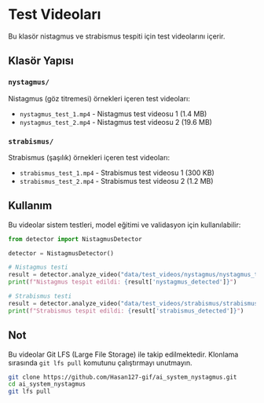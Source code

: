 # Test Videoları

Bu klasör nistagmus ve strabismus tespiti için test videolarını içerir.

## Klasör Yapısı

### `nystagmus/`
Nistagmus (göz titremesi) örnekleri içeren test videoları:
- `nystagmus_test_1.mp4` - Nistagmus test videosu 1 (1.4 MB)
- `nystagmus_test_2.mp4` - Nistagmus test videosu 2 (19.6 MB)

### `strabismus/`
Strabismus (şaşılık) örnekleri içeren test videoları:
- `strabismus_test_1.mp4` - Strabismus test videosu 1 (300 KB)
- `strabismus_test_2.mp4` - Strabismus test videosu 2 (1.2 MB)

## Kullanım

Bu videolar sistem testleri, model eğitimi ve validasyon için kullanılabilir:

```python
from detector import NistagmusDetector

detector = NistagmusDetector()

# Nistagmus testi
result = detector.analyze_video("data/test_videos/nystagmus/nystagmus_test_1.mp4")
print(f"Nistagmus tespit edildi: {result['nystagmus_detected']}")

# Strabismus testi
result = detector.analyze_video("data/test_videos/strabismus/strabismus_test_1.mp4")
print(f"Strabismus tespit edildi: {result['strabismus_detected']}")
```

## Not

Bu videolar Git LFS (Large File Storage) ile takip edilmektedir. Klonlama sırasında `git lfs pull` komutunu çalıştırmayı unutmayın.

```bash
git clone https://github.com/Hasan127-gif/ai_system_nystagmus.git
cd ai_system_nystagmus
git lfs pull
``` 
